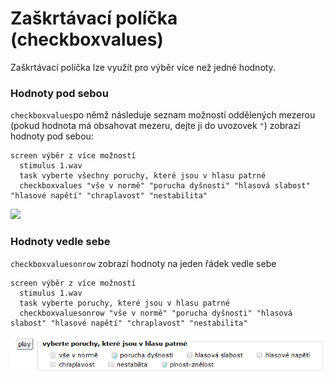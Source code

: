 # Zaškrtávací políčka (checkboxvalues)

Zaškrtávací políčka lze využít pro výběr více než jedné hodnoty.&#x20;

### Hodnoty pod sebou

`checkboxvalues`po němž následuje seznam možností oddělených mezerou (pokud hodnota má obsahovat mezeru, dejte ji do uvozovek `"`) zobrazí hodnoty pod sebou:

```
screen výběr z více možností
  stimulus 1.wav
  task vyberte všechny poruchy, které jsou v hlasu patrné
  checkboxvalues "vše v normě" "porucha dyšnosti" "hlasová slabost" "hlasové napětí" "chraplavost" "nestabilita"
```

![](../.gitbook/assets/firefox\_ch2m8h2pgr.png)

### Hodnoty vedle sebe

`checkboxvaluesonrow` zobrazí hodnoty na jeden řádek vedle sebe

```
screen výběr z více možností
  stimulus 1.wav
  task vyberte poruchy, které jsou v hlasu patrné
  checkboxvaluesonrow "vše v normě" "porucha dyšnosti" "hlasová slabost" "hlasové napětí" "chraplavost" "nestabilita"
```

![](<../.gitbook/assets/image (33) (1).png>)
